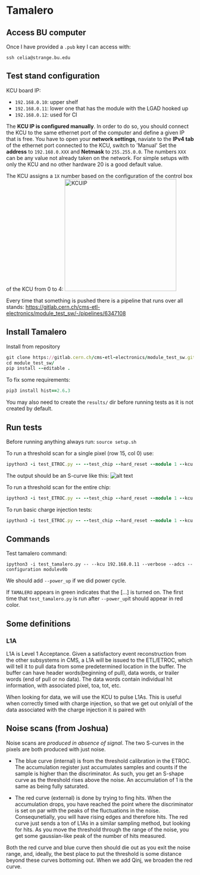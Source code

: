 # Tamalero

## Access BU computer 

Once I have provided a `.pub` key I can access with:

```
ssh celia@strange.bu.edu
```

## Test stand configuration

KCU board IP:

  - `192.168.0.10`: upper shelf
  - `192.168.0.11`: lower one that has the module with the LGAD hooked up
  - `192.168.0.12`: used for CI

The **KCU IP is configured manually**. In order to do so, you should connect the KCU to the same ethernet port of the computer and define a given IP that is free. You have to open your **network settings**, naviate to the **IPv4 tab** of the ethernet port connected to the KCU, switch to 'Manual' Set the **address** to ```192.168.0.XXX``` and **Netmask** to ```255.255.0.0```. The numbers ```XXX``` can be any value not already taken on the network. For simple setups with only the KCU and no other hardware 20 is a good default value.

The KCU assigns a ```1X``` number based on the configuration of the control box of the KCU from 0 to 4:
<img src="https://github.com/user-attachments/assets/f112fa80-e625-44b9-a6b0-2432b6670160" alt="KCUIP" width="300"/>

Every time that something is pushed there is a pipeline that runs over all stands:
https://gitlab.cern.ch/cms-etl-electronics/module_test_sw/-/pipelines/6347108

## Install Tamalero

Install from repository

```ruby
git clone https://gitlab.cern.ch/cms-etl-electronics/module_test_sw.git
cd module_test_sw/
pip install --editable .
```

To fix some requirements:

```ruby
pip3 install hist==2.6.3
```

You may also need to create the `results/` dir before running tests as it is not created by default.

## Run tests

Before running anything always run: `source setup.sh`

To run a threshold scan for a single pixel (row 15, col 0) use:
 
```ruby
ipython3 -i test_ETROC.py -- --test_chip --hard_reset --module 1 --kcu 192.168.0.10 --configuration modulev0 --scan internal --row 15 --col 0
```

The output should be an S-curve like this:
![alt text](https://github.com/CeliaFernandez/HowTo/tree/main/HEP/MTD/ETL/Tamalero/pngs/scan_internal_row_15_col_0_20231016_172239.png)


To run a threshold scan for the entire chip:

```ruby
ipython3 -i test_ETROC.py -- --test_chip --hard_reset --module 1 --kcu 192.168.0.10 --configuration modulev0 --scan full
```

To run basic charge injection tests:

```ruby
ipython3 -i test_ETROC.py -- --test_chip --hard_reset --module 1 --kcu 192.168.0.10 --configuration modulev0 --qinj
```

## Commands

Test tamalero command:

```
ipython3 -i test_tamalero.py -- --kcu 192.168.0.11 --verbose --adcs --configuration modulev0b
```

We should add `--power_up` if we did power cycle.

If `TAMALERO` appears in green indicates that the [...] is turned on. The first time that `test_tamalero.py` is run after `--power_up`it should appear in red color.


## Some definitions

### L1A

L1A is Level 1 Acceptance. Given a satisfactory event reconstruction from the other subsystems in CMS, a L1A will be issued to the ETL/ETROC, which will tell it to pull data from some predetermined location in the buffer. The buffer can have header words(beginning of pull), data words, or trailer words (end of pull or no data). The data words contain individual hit information, with associated pixel, toa, tot, etc.

When looking for data, we will use the KCU to pulse L1As. This is useful when correctly timed with charge injection, so that we get out only/all of the data associated with the charge injection it is paired with

## Noise scans (from Joshua)

Noise scans are *produced in absence of signal*.
The two S-curves in the pixels are both produced with just noise.

- The blue curve (internal) is from the threshold calibration in the ETROC.
The accumulation register just accumulates samples and counts if the sample is higher than the discriminator. As such, you get an S-shape curve as the threshold rises above the noise. An accumulation of 1 is the same as being fully saturated.

- The red curve (external) is done by trying to fing hits. When the accumulation drops, you have reached the point where the discriminator is set on par with the peaks of the  fluctuations in the noise. Consequnetially, you will have rising edges and therefore hits. The red curve just sends a ton of L1As in a similar sampling method, but looking for hits. As you move the threshold through the range of the noise, you get some gaussian-like peak of the number of hits measured. 

Both the red curve and blue curve then should die out as you exit the noise range, and, ideally, the best place to put the threshold is some distance beyond these curves bottoming out.
When we add Qinj, we broaden the red curve.







